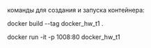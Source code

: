 команды для создания и запуска контейнера:

docker build --tag docker_hw_t1 .   

docker run -it -p 1008:80 docker_hw_t1